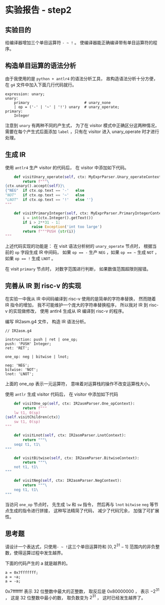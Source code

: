 # 实验报告 - step2

## 实验目的

给编译器增加三个单目运算符 `- ~ !` 。 使编译器能正确编译带有单目运算符的程序。

## 构造单目运算的语法分析

由于我使用的是 `python + antlr4` 的语法分析工具， 故构造语法分析十分方便， 在 `g4` 文件中加入下面几行代码就行。 

```
expression: unary;
unary:
	primary							# unary_none
	| op = ('-' | '~' | '!') unary	# unary_operate;
primary:
	Integer
```

注意到 `unary` 有两种不同的产生式， 为了在 visitor 模式中正确区分这两种情况， 需要在每个产生式后面添加 `label` ，只有在 visitor 进入 unary_operate 时才进行处理。

## 生成 IR

使用 `antlr4` 生产 visitor 的代码后， 在 visitor 中添加如下代码。

```python
    def visitUnary_operate(self, ctx: MyExprParser.Unary_operateContext):
        return f"""\
{ctx.unary().accept(self)}\
{"NEG"  if ctx.op.text == '-'   else 
"NOT"   if ctx.op.text == '~'   else
"LNOT"  if ctx.op.text == '!'   else ''}
"""

    def visitPrimaryInteger(self, ctx: MyExprParser.PrimaryIntegerContext):
        i = int(ctx.Integer().getText())
        if i > 2**31 - 1:
            raise Exception('int too large')
        return f"""PUSH {str(i)}
"""
```

上述代码实现的功能是： 在 visit 语法分析树的 `unary_operate` 节点时， 根据当前的 `op` 字段生成 IR 中间码， 如果 `op == -` 生产 `NEG` ，如果 `op == ~` 生成 `NOT` ， 如果 `op == !` 生成 `LNOT` 。

在 visit `primary` 节点时， 对数字范围进行判断， 如果数值范围超限则报错。

## 完善从 IR 到 risc-v 的实现

在实验一中我从 IR 中间码编译到 risc-v 使用的是简单的字符串替换， 然而随着 IR 指令的增加， 我不可能维护一个庞大的字符串替换程序， 所以我对 IR 到 risc-v 的实现做修改， 使用 antlr4 生成从 IR 编译到 risc-v 的程序。

编写 IR2asm.g4 文件， 构造 IR 语法分析。
```
// IR2asm.g4

instruction: push | ret | one_op;
push: 'PUSH' Integer;
ret: 'RET';

one_op: neg | bitwise | lnot;

neg: 'NEG';
bitwise: 'NOT';
lnot: 'LNOT';
```
上面的 one_op 表示一元运算符， 意味着对运算栈的操作不改变运算栈大小。

使用 `antlr` 生成 visitor 代码后， 在 visitor 中添加如下代码

```python
    def visitOne_op(self, ctx: IR2asmParser.One_opContext):
        return f"""
    lw t1, 0(sp) 
{self.visitChildren(ctx)}
    sw t1, 0(sp)
"""

    def visitLnot(self, ctx: IR2asmParser.LnotContext):
        return """\
    seqz t1, t1\
"""

    def visitBitwise(self, ctx: IR2asmParser.BitwiseContext):
        return """\
    not t1, t1\
"""

    def visitNeg(self, ctx: IR2asmParser.NegContext):
        return """\
    neg t1, t1\
"""
```

当访问 `one_op` 节点时， 先生成 `lw` 和 `sw` 指令， 然后再与 `lnot`  `bitwise` `neg` 等节点生成的指令进行拼接， 这种写法精简了代码， 减少了代码冗余， 加强了可扩展性。

## 思考题

请设计一个表达式，只使用`- ~ !`这三个单目运算符和 $[0, 2^{31} - 1]$ 范围内的非负整数，使得运算过程中发生越界。

下面的代码产生的 a 就是越界的。

```
a = 0x7fffffff;
a = ~a;
a = -a;
```

0x7fffffff 表示 32 位整数中最大的正整数， 取反后是 0x80000000 ， 表示 $-2^31$ ， 这是 32 位整数中最小的数， 取负数变为 $2^31$ ， 这时已经发生越界了。